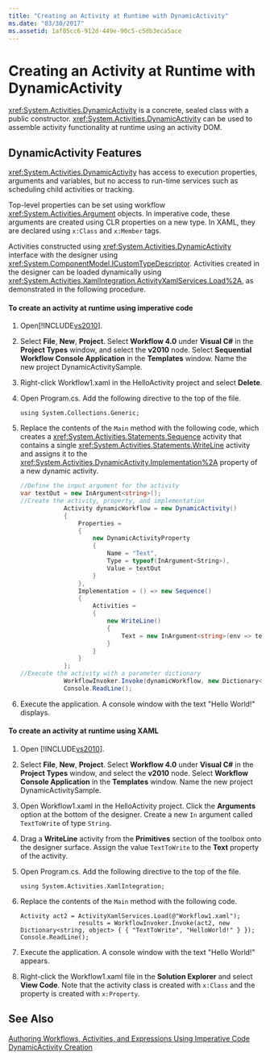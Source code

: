 ```yaml
---
title: "Creating an Activity at Runtime with DynamicActivity"
ms.date: "03/30/2017"
ms.assetid: 1af85cc6-912d-449e-90c5-c5db3eca5ace
---
```

# Creating an Activity at Runtime with DynamicActivity
<xref:System.Activities.DynamicActivity> is a concrete, sealed class with a public constructor. <xref:System.Activities.DynamicActivity> can be used to assemble activity functionality at runtime using an activity DOM.  
  
## DynamicActivity Features  
 <xref:System.Activities.DynamicActivity> has access to execution properties, arguments and variables, but no access to run-time services such as scheduling child activities or tracking.  
  
 Top-level properties can be set using workflow <xref:System.Activities.Argument> objects. In imperative code, these arguments are created using CLR properties on a new type. In XAML, they are declared using `x:Class` and `x:Member` tags.  
  
 Activities constructed using <xref:System.Activities.DynamicActivity> interface with the designer using <xref:System.ComponentModel.ICustomTypeDescriptor>. Activities created in the designer can be loaded dynamically using <xref:System.Activities.XamlIntegration.ActivityXamlServices.Load%2A>, as demonstrated in the following procedure.  
  
#### To create an activity at runtime using imperative code  
  
1.  Open[!INCLUDE[vs2010](../../../includes/vs2010-md.md)].  
  
2.  Select **File**, **New**, **Project**. Select **Workflow 4.0** under **Visual C#** in the **Project Types** window, and select the **v2010** node. Select **Sequential Workflow Console Application** in the **Templates** window. Name the new project DynamicActivitySample.  
  
3.  Right-click Workflow1.xaml in the HelloActivity project and select **Delete**.  
  
4.  Open Program.cs. Add the following directive to the top of the file.  
  
    ```  
    using System.Collections.Generic;  
    ```  
  
5.  Replace the contents of the `Main` method with the following code, which creates a <xref:System.Activities.Statements.Sequence> activity that contains a single <xref:System.Activities.Statements.WriteLine> activity and assigns it to the <xref:System.Activities.DynamicActivity.Implementation%2A> property of a new dynamic activity.  
  
    ```csharp  
    //Define the input argument for the activity  
    var textOut = new InArgument<string>();  
    //Create the activity, property, and implementation  
                Activity dynamicWorkflow = new DynamicActivity()  
                {  
                    Properties =   
                    {  
                        new DynamicActivityProperty  
                        {  
                            Name = "Text",  
                            Type = typeof(InArgument<String>),  
                            Value = textOut  
                        }  
                    },  
                    Implementation = () => new Sequence()  
                    {  
                        Activities =   
                        {  
                            new WriteLine()  
                            {  
                                Text = new InArgument<string>(env => textOut.Get(env))  
                            }  
                        }  
                    }  
                };  
    //Execute the activity with a parameter dictionary  
                WorkflowInvoker.Invoke(dynamicWorkflow, new Dictionary<string, object> { { "Text", "Hello World!" } });  
                Console.ReadLine();  
    ```  
  
6.  Execute the application. A console window with the text "Hello World!" displays.  
  
#### To create an activity at runtime using XAML  
  
1.  Open [!INCLUDE[vs2010](../../../includes/vs2010-md.md)].  
  
2.  Select **File**, **New**, **Project**. Select **Workflow 4.0** under **Visual C#** in the **Project Types** window, and select the **v2010** node. Select  **Workflow Console Application** in the **Templates** window. Name the new project DynamicActivitySample.  
  
3.  Open Workflow1.xaml in the HelloActivity project. Click the **Arguments** option at the bottom of the designer. Create a new `In` argument called `TextToWrite` of type `String`.  
  
4.  Drag a **WriteLine** activity from the **Primitives** section of the toolbox onto the designer surface. Assign the value `TextToWrite` to the **Text** property of the activity.  
  
5.  Open Program.cs. Add the following directive to the top of the file.  
  
    ```  
    using System.Activities.XamlIntegration;  
    ```  
  
6.  Replace the contents of the `Main` method with the following code.  
  
    ```  
    Activity act2 = ActivityXamlServices.Load(@"Workflow1.xaml");  
                    results = WorkflowInvoker.Invoke(act2, new Dictionary<string, object> { { "TextToWrite", "HelloWorld!" } });  
    Console.ReadLine();  
    ```  
  
7.  Execute the application. A console window with the text "Hello World!" appears.  
  
8.  Right-click the Workflow1.xaml file in the **Solution Explorer** and select **View Code**. Note that the activity class is created with `x:Class` and the property is created with `x:Property`.  
  
## See Also  
 [Authoring Workflows, Activities, and Expressions Using Imperative Code](../../../docs/framework/windows-workflow-foundation/authoring-workflows-activities-and-expressions-using-imperative-code.md)  
 [DynamicActivity Creation](../../../docs/framework/windows-workflow-foundation/samples/dynamicactivity-creation.md)
